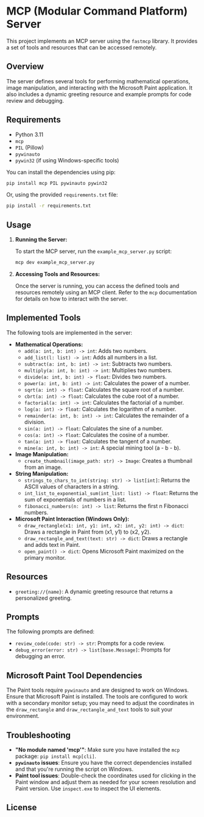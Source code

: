 # MCP (Modular Command Platform) Server

This project implements an MCP server using the `fastmcp` library. It provides a set of tools and resources that can be accessed remotely.

## Overview

The server defines several tools for performing mathematical operations, image manipulation, and interacting with the Microsoft Paint application. It also includes a dynamic greeting resource and example prompts for code review and debugging.

## Requirements

-   Python 3.11
-   `mcp`
-   `PIL` (Pillow)
-   `pywinauto`
-   `pywin32` (if using Windows-specific tools)

You can install the dependencies using pip:

```bash
pip install mcp PIL pywinauto pywin32
```

Or, using the provided `requirements.txt` file:

```bash
pip install -r requirements.txt
```

## Usage

1.  **Running the Server:**

    To start the MCP server, run the `example_mcp_server.py` script:

    ```bash
    mcp dev example_mcp_server.py
    ```

2.  **Accessing Tools and Resources:**

    Once the server is running, you can access the defined tools and resources remotely using an MCP client.  Refer to the `mcp` documentation for details on how to interact with the server.

## Implemented Tools

The following tools are implemented in the server:

-   **Mathematical Operations:**
    -   `add(a: int, b: int) -> int`: Adds two numbers.
    -   `add_list(l: list) -> int`: Adds all numbers in a list.
    -   `subtract(a: int, b: int) -> int`: Subtracts two numbers.
    -   `multiply(a: int, b: int) -> int`: Multiplies two numbers.
    -   `divide(a: int, b: int) -> float`: Divides two numbers.
    -   `power(a: int, b: int) -> int`: Calculates the power of a number.
    -   `sqrt(a: int) -> float`: Calculates the square root of a number.
    -   `cbrt(a: int) -> float`: Calculates the cube root of a number.
    -   `factorial(a: int) -> int`: Calculates the factorial of a number.
    -   `log(a: int) -> float`: Calculates the logarithm of a number.
    -   `remainder(a: int, b: int) -> int`: Calculates the remainder of a division.
    -   `sin(a: int) -> float`: Calculates the sine of a number.
    -   `cos(a: int) -> float`: Calculates the cosine of a number.
    -   `tan(a: int) -> float`: Calculates the tangent of a number.
    -   `mine(a: int, b: int) -> int`: A special mining tool (a - b - b).
-   **Image Manipulation:**
    -   `create_thumbnail(image_path: str) -> Image`: Creates a thumbnail from an image.
-   **String Manipulation:**
    -   `strings_to_chars_to_int(string: str) -> list[int]`: Returns the ASCII values of characters in a string.
    -   `int_list_to_exponential_sum(int_list: list) -> float`: Returns the sum of exponentials of numbers in a list.
    -   `fibonacci_numbers(n: int) -> list`: Returns the first n Fibonacci numbers.
-   **Microsoft Paint Interaction (Windows Only):**
    -   `draw_rectangle(x1: int, y1: int, x2: int, y2: int) -> dict`: Draws a rectangle in Paint from (x1, y1) to (x2, y2).
    -   `draw_rectangle_and_text(text: str) -> dict`: Draws a rectangle and adds text in Paint.
    -   `open_paint() -> dict`: Opens Microsoft Paint maximized on the primary monitor.

## Resources

-   `greeting://{name}`: A dynamic greeting resource that returns a personalized greeting.

## Prompts

The following prompts are defined:

-   `review_code(code: str) -> str`: Prompts for a code review.
-   `debug_error(error: str) -> list[base.Message]`: Prompts for debugging an error.

## Microsoft Paint Tool Dependencies

The Paint tools require `pywinauto` and are designed to work on Windows.  Ensure that Microsoft Paint is installed.  The tools are configured to work with a secondary monitor setup; you may need to adjust the coordinates in the `draw_rectangle` and `draw_rectangle_and_text` tools to suit your environment.

## Troubleshooting

-   **"No module named 'mcp'"**:  Make sure you have installed the `mcp` package: `pip install mcp[cli]`.
-   **`pywinauto` issues**: Ensure you have the correct dependencies installed and that you're running the script on Windows.
-   **Paint tool issues**: Double-check the coordinates used for clicking in the Paint window and adjust them as needed for your screen resolution and Paint version. Use `inspect.exe` to inspect the UI elements.

## License

